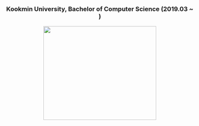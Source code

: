 <div align="center">   
  <h3>Kookmin University, Bachelor of Computer Science (2019.03 ~ )</h3>   
</div>

</div>
<p align="center">
<img src="https://user-images.githubusercontent.com/84502236/221876932-eac8f0c0-06ba-4314-a359-43058b1b080f.png" width="300", height="250">
</p>

